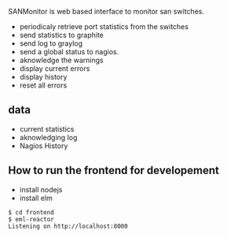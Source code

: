 SANMonitor is web based interface to monitor san switches.

- periodicaly retrieve port statistics from the switches
- send statistics to graphite
- send log to graylog
- send a global status to nagios.
- aknowledge the warnings
- display current errors
- display history
- reset all errors

## data
- current statistics
- aknowledging log
- Nagios History

## How to run the frontend for developement

- install nodejs
- install elm

```
$ cd frontend
$ eml-reactor
Listening on http://localhost:8000
```
